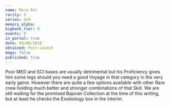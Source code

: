 ```yaml
---
name: Mora Pol
rarity: 3
series: ds9
memory_alpha:
bigbook_tier: 9
events: 9
in_portal: true
date: 09/06/2016
obtained: Post-Launch
mega: false
published: true
---
```


Poor MED and SCI bases are usually detrimental but his Proficiency gives him some legs should you need a good Voyage in that category in the very early game. However there are quite a few options available with other Rare crew holding much better and stronger combinations of that Skill. We are still waiting for the promised Bajoran Collection at the time of this writing, but at least he checks the Exobiology box in the interim.
